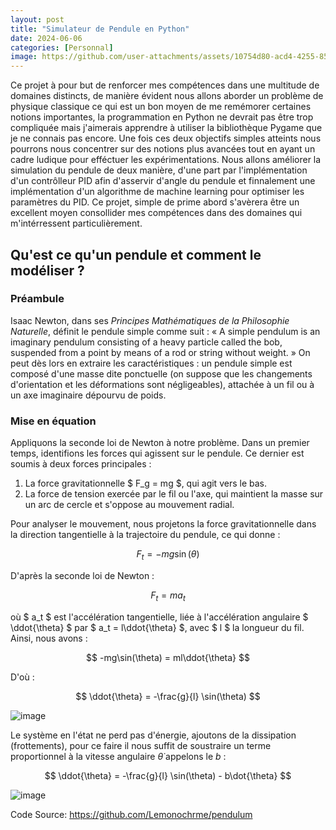 ```yaml
---
layout: post
title: "Simulateur de Pendule en Python"
date: 2024-06-06
categories: [Personnal]
image: https://github.com/user-attachments/assets/10754d80-acd4-4255-85b6-76317070e86f
---
```


Ce projet à pour but de renforcer mes compétences dans une multitude de domaines distincts, de manière évident nous allons aborder un problème de physique classique ce qui est un bon moyen de me remémorer certaines notions importantes, la programmation en Python ne devrait pas être trop compliquée mais j'aimerais apprendre à utiliser la bibliothèque Pygame que je ne connais pas encore. Une fois ces deux objectifs simples atteints nous pourrons nous concentrer sur des notions plus avancées tout en ayant un cadre ludique pour efféctuer les expérimentations. Nous allons améliorer la simulation du pendule de deux manière, d'une part par l'implémentation d'un contrôlleur PID afin d'asservir d'angle du pendule et finnalement une implémentation d'un algorithme de machine learning pour optimiser les paramètres du PID. Ce projet, simple de prime abord s'avèrera être un excellent moyen consollider mes compétences dans des domaines qui m'intérressent particulièrement.


## Qu'est ce qu'un pendule et comment le modéliser ?

### Préambule

Isaac Newton, dans ses *Principes Mathématiques de la Philosophie Naturelle*, définit le pendule simple comme suit : « A simple pendulum is an imaginary pendulum consisting of a heavy particle called the bob, suspended from a point by means of a rod or string without weight. » On peut dès lors en extraire les caractéristiques : un pendule simple est composé d'une masse dite ponctuelle (on suppose que les changements d'orientation et les déformations sont négligeables), attachée à un fil ou à un axe imaginaire dépourvu de poids.

### Mise en équation

Appliquons la seconde loi de Newton à notre problème. Dans un premier temps, identifions les forces qui agissent sur le pendule. Ce dernier est soumis à deux forces principales : 

1. La force gravitationnelle $ F_g = mg $, qui agit vers le bas.
2. La force de tension exercée par le fil ou l'axe, qui maintient la masse sur un arc de cercle et s'oppose au mouvement radial.

Pour analyser le mouvement, nous projetons la force gravitationnelle dans la direction tangentielle à la trajectoire du pendule, ce qui donne :

$$
F_t = -mg \sin(\theta)
$$

D'après la seconde loi de Newton :

$$
F_t = ma_t
$$

où $ a_t $ est l'accélération tangentielle, liée à l'accélération angulaire $ \ddot{\theta} $ par $ a_t = l\ddot{\theta} $, avec $ l $ la longueur du fil. Ainsi, nous avons :

$$
-mg\sin(\theta) = ml\ddot{\theta}
$$

D'où :

$$
\ddot{\theta} = -\frac{g}{l} \sin(\theta)
$$

![image](https://github.com/user-attachments/assets/1e95c3c2-cb97-4015-9c28-05c35a468090)


Le système en l'état ne perd pas d'énergie, ajoutons de la dissipation (frottements), pour ce faire il nous suffit de soustraire un terme proportionnel à la vitesse angulaire $\dot{\theta}$ appelons le $b$ :

$$
\ddot{\theta} = -\frac{g}{l} \sin(\theta) - b\dot{\theta}
$$

![image](https://github.com/user-attachments/assets/826ded21-67d0-4036-bd2b-da2be71363c7)





Code Source: https://github.com/Lemonochrme/pendulum